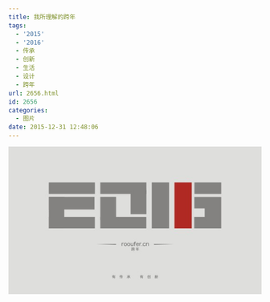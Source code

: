 ```yaml
---
title: 我所理解的跨年
tags:
  - '2015'
  - '2016'
  - 传承
  - 创新
  - 生活
  - 设计
  - 跨年
url: 2656.html
id: 2656
categories:
  - 图片
date: 2015-12-31 12:48:06
---
```


[![2015-16](/images/uploads/2016/03/2015-16.jpg)](/images/uploads/2016/03/2015-16.jpg)